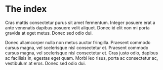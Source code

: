 # The index

Cras mattis consectetur purus sit amet fermentum. Integer posuere erat a ante venenatis dapibus posuere velit aliquet. Donec id elit non mi porta gravida at eget metus. Donec sed odio dui.

Donec ullamcorper nulla non metus auctor fringilla. Praesent commodo cursus magna, vel scelerisque nisl consectetur et. Praesent commodo cursus magna, vel scelerisque nisl consectetur et. Cras justo odio, dapibus ac facilisis in, egestas eget quam. Morbi leo risus, porta ac consectetur ac, vestibulum at eros. Donec sed odio dui.